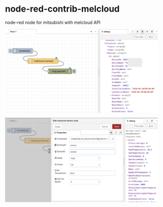 # node-red-contrib-melcloud
node-red node for mitsubishi with melcloud API


![Alt text](melcloud-connect.png "Melcloud-connect")


![Alt text](melcloud-device.png "Melcloud-device")